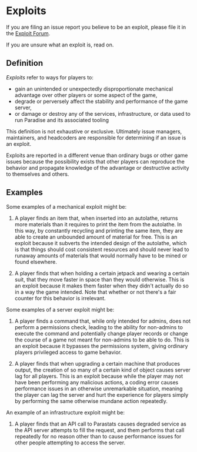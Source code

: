 # Exploits

If you are filing an issue report you believe to be an exploit, please file it
in the [Exploit Forum](https://www.paradisestation.org/forum/179-exploit-reports/).

If you are unsure what an exploit is, read on.

## Definition

_Exploits_ refer to ways for players to:

- gain an unintended or unexpectedly disproportionate mechanical advantage over
  other players or some aspect of the game,
- degrade or perversely affect the stability and performance of the game server,
- or damage or destroy any of the services, infrastructure, or data used to run
  Paradise and its associated tooling

This definition is not exhaustive or exclusive. Ultimately issue managers,
maintainers, and headcoders are responsible for determining if an issue is an
exploit.

Exploits are reported in a different venue than ordinary bugs or other game
issues because the possibility exists that other players can reproduce the
behavior and propagate knowledge of the advantage or destructive activity to
themselves and others.

## Examples

Some examples of a mechanical exploit might be:

1. A player finds an item that, when inserted into an autolathe, returns more
   materials than it requires to print the item from the autolathe. In this way, by
   constantly recycling and printing the same item, they are able to create an
   unbounded amount of material for free. This is an exploit because it subverts
   the intended design of the autolathe, which is that things should cost
   consistent resources and should never lead to runaway amounts of materials
   that would normally have to be mined or found elsewhere.

2. A player finds that when holding a certain jetpack and wearing a certain
   suit, that they move faster in space than they would otherwise. This is an
   exploit because it makes them faster when they didn't actually do so in a way
   the game intended. Note that whether or not there's a fair counter for this
   behavior is irrelevant.

Some examples of a server exploit might be:

1. A player finds a command that, while only intended for admins, does not
   perform a permissions check, leading to the ability for non-admins to execute
   the command and potentially change player records or change the course of a
   game not meant for non-admins to be able to do. This is an exploit because it
   bypasses the permissions system, giving ordinary players privileged access to
   game behavior.

2. A player finds that when upgrading a certain machine that produces output,
   the creation of so many of a certain kind of object causes server lag for all
   players. This is an exploit because while the player may not have been
   performing any malicious actions, a coding error causes performance issues in
   an otherwise unremarkable situation, meaning the player can lag the server
   and hurt the experience for players simply by performing the same otherwise
   mundane action repeatedly.

An example of an infrastructure exploit might be:

1. A player finds that an API call to Parastats causes degraded service as the
   API server attempts to fill the request, and them performs that call
   repeatedly for no reason other than to cause performance issues for other
   people attempting to access the server.
